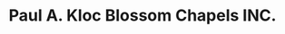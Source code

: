 ---
title: "Paul A. Kloc Blossom Chapels INC."
url: /buffalo/paul-a-kloc-blossom-chapels-inc/
shop: Bestattungen
---